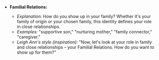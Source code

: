 - **Familial Relations:**

  - *Explanation:* How do you show up in your family? Whether it's your family of origin or your chosen family, this identity defines your role in close relationships.
  - *Examples:* "supportive son," "nurturing mother," "family connector," "caregiver."
  - *Leigh Ann's style (inspiration):* "Now, let's look at your role in family and close relationships – your Familial Relations. How do you want to show up for them?"